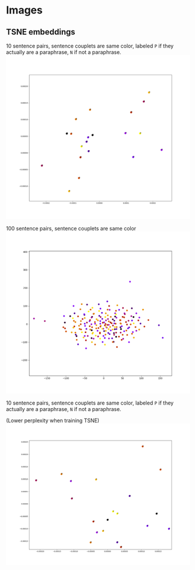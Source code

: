 # Images

## TSNE embeddings

10 sentence pairs, sentence couplets are same color, labeled `P` if they actually are a paraphrase, `N` if not a paraphrase.
![count_vec_10_labeled](count_vec_10_labeled.png)


100 sentence pairs, sentence couplets are same color
![count_vec_100](count_vec_100.png)


10 sentence pairs, sentence couplets are same color, labeled `P` if they actually are a paraphrase, `N` if not a paraphrase.

(Lower perplexity when training TSNE)
![countvec_low_perplex](countvec_low_perplex.png)